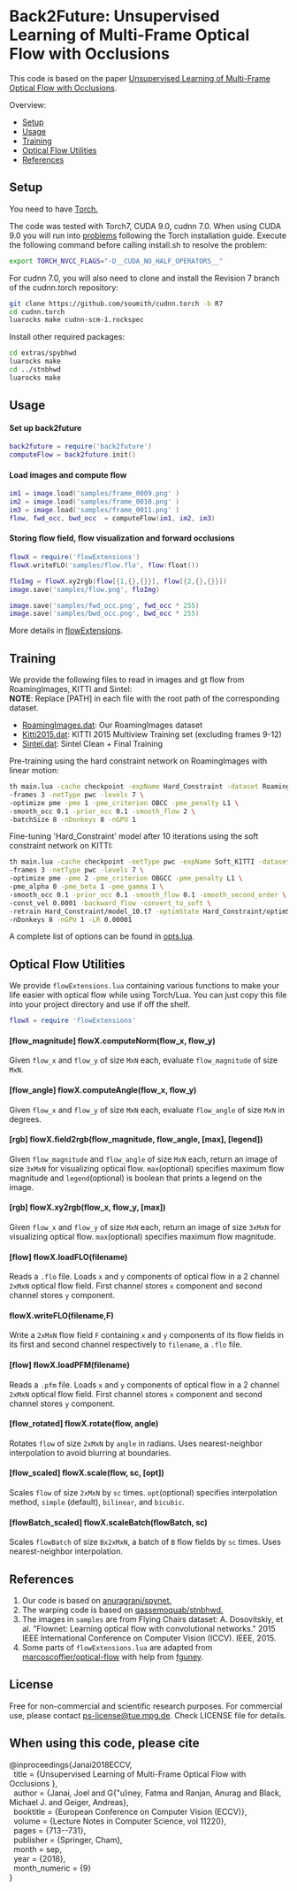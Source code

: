 # Back2Future: Unsupervised Learning of Multi-Frame Optical Flow with Occlusions
This code is based on the paper [Unsupervised Learning of Multi-Frame Optical Flow with Occlusions](http://www.cvlibs.net/publications/Janai2018ECCV.pdf). 

Overview:
* [Setup](#setUp)
* [Usage](#usage) 
* [Training](#training) 
* [Optical Flow Utilities](#flowUtils) 
* [References](#references)

<a name="setUp"></a>
## Setup
You need to have [Torch.](http://torch.ch/docs/getting-started.html#_)
<br>

The code was tested with Torch7, CUDA 9.0, cudnn 7.0. When using CUDA 9.0 you will run into [problems](https://github.com/torch/torch7/issues/1133) following the Torch installation guide. Execute the following command before calling install.sh to resolve the problem:
```bash
export TORCH_NVCC_FLAGS="-D__CUDA_NO_HALF_OPERATORS__"
```

For cudnn 7.0, you will also need to clone and install the Revision 7 branch of the cudnn.torch repository:
```bash
git clone https://github.com/soumith/cudnn.torch -b R7
cd cudnn.torch
luarocks make cudnn-scm-1.rockspec
```

Install other required packages:
```bash
cd extras/spybhwd
luarocks make
cd ../stnbhwd
luarocks make
```
<a name="usage"></a>
## Usage
#### Set up back2future
```lua
back2future = require('back2future')
computeFlow = back2future.init()
```
#### Load images and compute flow
```lua
im1 = image.load('samples/frame_0009.png' )
im2 = image.load('samples/frame_0010.png' )
im3 = image.load('samples/frame_0011.png' )
flow, fwd_occ, bwd_occ  = computeFlow(im1, im2, im3)
```
#### Storing flow field, flow visualization and forward occlusions
```lua
flowX = require('flowExtensions')
flowX.writeFLO('samples/flow.flo', flow:float())

floImg = flowX.xy2rgb(flow[{1,{},{}}], flow[{2,{},{}}])
image.save('samples/flow.png', floImg)

image.save('samples/fwd_occ.png', fwd_occ * 255)
image.save('samples/bwd_occ.png', bwd_occ * 255)
```
More details in [flowExtensions](#flowUtils).

<a name="training"></a>
## Training
We provide the following files to read in images and gt flow from RoamingImages, KITTI and Sintel:<br>
**NOTE**: Replace [PATH] in each file with the root path of the corresponding dataset.
- [RoamingImages.dat](datasets/RoamingImages.dat): Our RoamingImages dataset
- [Kitti2015.dat](datasets/Kitti2015.dat): KITTI 2015 Multiview Training set (excluding frames 9-12)
- [Sintel.dat](datasets/Sintel.dat): Sintel Clean + Final Training


Pre-training using the hard constraint network on RoamingImages with linear motion:
```bash
th main.lua -cache checkpoint -expName Hard_Constraint -dataset RoamingImages \
-frames 3 -netType pwc -levels 7 \
-optimize pme -pme 1 -pme_criterion OBCC -pme_penalty L1 \
-smooth_occ 0.1 -prior_occ 0.1 -smooth_flow 2 \
-batchSize 8 -nDonkeys 8 -nGPU 1
```

Fine-tuning 'Hard_Constraint' model after 10 iterations using the soft constraint network on KITTI:
```bash
th main.lua -cache checkpoint -netType pwc -expName Soft_KITTI -dataset Kitti2015 \
-frames 3 -netType pwc -levels 7 \
-optimize pme -pme 2 -pme_criterion OBGCC -pme_penalty L1 \
-pme_alpha 0 -pme_beta 1 -pme_gamma 1 \
-smooth_occ 0.1 -prior_occ 0.1 -smooth_flow 0.1 -smooth_second_order \
-const_vel 0.0001 -backward_flow -convert_to_soft \
-retrain Hard_Constraint/model_10.t7 -optimState Hard_Constraint/optimState_10.t7 \
-nDonkeys 8 -nGPU 1 -LR 0.00001
```
A complete list of options can be found in [opts.lua](opts.lua).

<a name="flowUtils"></a>
## Optical Flow Utilities
We provide `flowExtensions.lua` containing various functions to make your life easier with optical flow while using Torch/Lua. You can just copy this file into your project directory and use if off the shelf.
```lua
flowX = require 'flowExtensions'
```
#### [flow_magnitude] flowX.computeNorm(flow_x, flow_y)
Given `flow_x` and `flow_y` of size `MxN` each, evaluate `flow_magnitude` of size `MxN`.

#### [flow_angle] flowX.computeAngle(flow_x, flow_y)
Given `flow_x` and `flow_y` of size `MxN` each, evaluate `flow_angle` of size `MxN` in degrees.

#### [rgb] flowX.field2rgb(flow_magnitude, flow_angle, [max], [legend])
Given `flow_magnitude` and `flow_angle` of size `MxN` each, return an image of size `3xMxN` for visualizing optical flow. `max`(optional) specifies maximum flow magnitude and `legend`(optional) is boolean that prints a legend on the image.

#### [rgb] flowX.xy2rgb(flow_x, flow_y, [max])
Given `flow_x` and `flow_y` of size `MxN` each, return an image of size `3xMxN` for visualizing optical flow. `max`(optional) specifies maximum flow magnitude.

#### [flow] flowX.loadFLO(filename)
Reads a `.flo` file. Loads `x` and `y` components of optical flow in a 2 channel `2xMxN` optical flow field. First channel stores `x` component and second channel stores `y` component.

#### flowX.writeFLO(filename,F)
Write a `2xMxN` flow field `F` containing `x` and `y` components of its flow fields in its first and second channel respectively to `filename`, a `.flo` file.

#### [flow] flowX.loadPFM(filename)
Reads a `.pfm` file. Loads `x` and `y` components of optical flow in a 2 channel `2xMxN` optical flow field. First channel stores `x` component and second channel stores `y` component.

#### [flow_rotated] flowX.rotate(flow, angle)
Rotates `flow` of size `2xMxN` by `angle` in radians. Uses nearest-neighbor interpolation to avoid blurring at boundaries.

#### [flow_scaled] flowX.scale(flow, sc, [opt])
Scales `flow` of size `2xMxN` by `sc` times. `opt`(optional) specifies interpolation method, `simple` (default), `bilinear`, and `bicubic`.

#### [flowBatch_scaled] flowX.scaleBatch(flowBatch, sc)
Scales `flowBatch` of size `Bx2xMxN`, a batch of `B` flow fields by `sc` times. Uses nearest-neighbor interpolation.

<a name="references"></a>
## References
1. Our code is based on [anuragranj/spynet.](https://github.com/anuragranj/spynet)
2. The warping code is based on [qassemoquab/stnbhwd.](https://github.com/qassemoquab/stnbhwd)
3. The images in `samples` are from Flying Chairs dataset: 
   A. Dosovitskiy, et al. "Flownet: Learning optical flow with convolutional networks." 2015 IEEE International Conference on Computer Vision (ICCV). IEEE, 2015.
4. Some parts of `flowExtensions.lua` are adapted from [marcoscoffier/optical-flow](https://github.com/marcoscoffier/optical-flow/blob/master/init.lua) with help from [fguney](https://github.com/fguney).
   
## License
Free for non-commercial and scientific research purposes. For commercial use, please contact ps-license@tue.mpg.de. Check LICENSE file for details.

## When using this code, please cite

@inproceedings{Janai2018ECCV,<br>
&nbsp;&nbsp;title = {Unsupervised Learning of Multi-Frame Optical Flow with Occlusions },<br>
&nbsp;&nbsp;author = {Janai, Joel and G{\"u}ney, Fatma and Ranjan, Anurag and Black, Michael J. and Geiger, Andreas},<br>
&nbsp;&nbsp;booktitle = {European Conference on Computer Vision (ECCV)},<br>
&nbsp;&nbsp;volume = {Lecture Notes in Computer Science, vol 11220},<br>
&nbsp;&nbsp;pages = {713--731},<br>
&nbsp;&nbsp;publisher = {Springer, Cham},<br>
&nbsp;&nbsp;month = sep,<br>
&nbsp;&nbsp;year = {2018},<br>
&nbsp;&nbsp;month_numeric = {9}<br>
}
